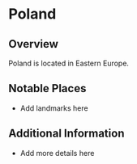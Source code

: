 # Poland
## Overview
Poland is located in Eastern Europe.

## Notable Places
- Add landmarks here

## Additional Information
- Add more details here
